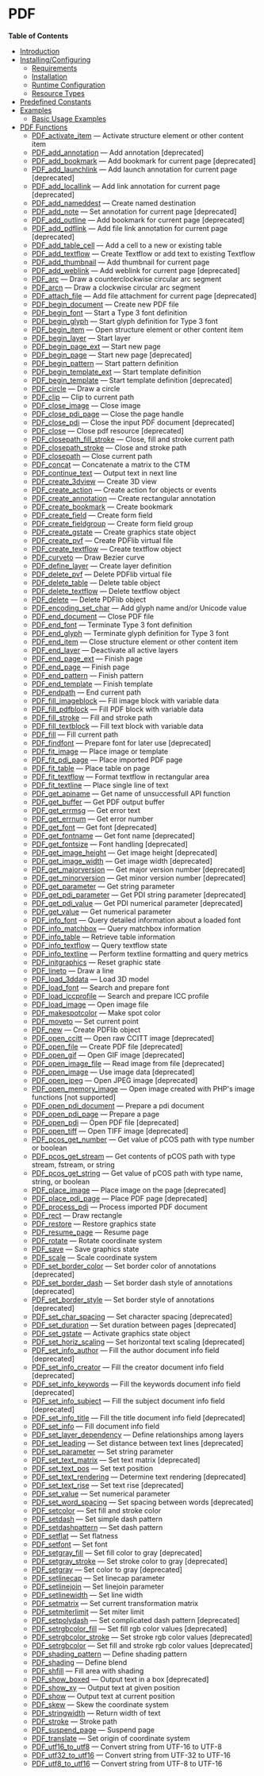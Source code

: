 PDF
===

**Table of Contents**

-   [Introduction](/intro/pdf.html)
-   [Installing/Configuring](/pdf/setup.html)
    -   [Requirements](/pdf/setup.html#Requirements)
    -   [Installation](/pdf/setup.html#Installation)
    -   [Runtime Configuration](/pdf/setup.html#Runtime%20Configuration)
    -   [Resource Types](/pdf/setup.html#Resource%20Types)
-   [Predefined Constants](/pdf/constants.html)
-   [Examples](/pdf/examples.html)
    -   [Basic Usage
        Examples](/pdf/examples.html#Basic%20Usage%20Examples)
-   [PDF Functions](/ref/pdf.html)
    -   [PDF\_activate\_item](/ref/pdf.html#PDF_activate_item) —
        Activate structure element or other content item
    -   [PDF\_add\_annotation](/ref/pdf.html#PDF_add_annotation) — Add
        annotation \[deprecated\]
    -   [PDF\_add\_bookmark](/ref/pdf.html#PDF_add_bookmark) — Add
        bookmark for current page \[deprecated\]
    -   [PDF\_add\_launchlink](/ref/pdf.html#PDF_add_launchlink) — Add
        launch annotation for current page \[deprecated\]
    -   [PDF\_add\_locallink](/ref/pdf.html#PDF_add_locallink) — Add
        link annotation for current page \[deprecated\]
    -   [PDF\_add\_nameddest](/ref/pdf.html#PDF_add_nameddest) — Create
        named destination
    -   [PDF\_add\_note](/ref/pdf.html#PDF_add_note) — Set annotation
        for current page \[deprecated\]
    -   [PDF\_add\_outline](/ref/pdf.html#PDF_add_outline) — Add
        bookmark for current page \[deprecated\]
    -   [PDF\_add\_pdflink](/ref/pdf.html#PDF_add_pdflink) — Add file
        link annotation for current page \[deprecated\]
    -   [PDF\_add\_table\_cell](/ref/pdf.html#PDF_add_table_cell) — Add
        a cell to a new or existing table
    -   [PDF\_add\_textflow](/ref/pdf.html#PDF_add_textflow) — Create
        Textflow or add text to existing Textflow
    -   [PDF\_add\_thumbnail](/ref/pdf.html#PDF_add_thumbnail) — Add
        thumbnail for current page
    -   [PDF\_add\_weblink](/ref/pdf.html#PDF_add_weblink) — Add weblink
        for current page \[deprecated\]
    -   [PDF\_arc](/ref/pdf.html#PDF_arc) — Draw a counterclockwise
        circular arc segment
    -   [PDF\_arcn](/ref/pdf.html#PDF_arcn) — Draw a clockwise circular
        arc segment
    -   [PDF\_attach\_file](/ref/pdf.html#PDF_attach_file) — Add file
        attachment for current page \[deprecated\]
    -   [PDF\_begin\_document](/ref/pdf.html#PDF_begin_document) —
        Create new PDF file
    -   [PDF\_begin\_font](/ref/pdf.html#PDF_begin_font) — Start a Type
        3 font definition
    -   [PDF\_begin\_glyph](/ref/pdf.html#PDF_begin_glyph) — Start glyph
        definition for Type 3 font
    -   [PDF\_begin\_item](/ref/pdf.html#PDF_begin_item) — Open
        structure element or other content item
    -   [PDF\_begin\_layer](/ref/pdf.html#PDF_begin_layer) — Start layer
    -   [PDF\_begin\_page\_ext](/ref/pdf.html#PDF_begin_page_ext) —
        Start new page
    -   [PDF\_begin\_page](/ref/pdf.html#PDF_begin_page) — Start new
        page \[deprecated\]
    -   [PDF\_begin\_pattern](/ref/pdf.html#PDF_begin_pattern) — Start
        pattern definition
    -   [PDF\_begin\_template\_ext](/ref/pdf.html#PDF_begin_template_ext)
        — Start template definition
    -   [PDF\_begin\_template](/ref/pdf.html#PDF_begin_template) — Start
        template definition \[deprecated\]
    -   [PDF\_circle](/ref/pdf.html#PDF_circle) — Draw a circle
    -   [PDF\_clip](/ref/pdf.html#PDF_clip) — Clip to current path
    -   [PDF\_close\_image](/ref/pdf.html#PDF_close_image) — Close image
    -   [PDF\_close\_pdi\_page](/ref/pdf.html#PDF_close_pdi_page) —
        Close the page handle
    -   [PDF\_close\_pdi](/ref/pdf.html#PDF_close_pdi) — Close the input
        PDF document \[deprecated\]
    -   [PDF\_close](/ref/pdf.html#PDF_close) — Close pdf resource
        \[deprecated\]
    -   [PDF\_closepath\_fill\_stroke](/ref/pdf.html#PDF_closepath_fill_stroke)
        — Close, fill and stroke current path
    -   [PDF\_closepath\_stroke](/ref/pdf.html#PDF_closepath_stroke) —
        Close and stroke path
    -   [PDF\_closepath](/ref/pdf.html#PDF_closepath) — Close current
        path
    -   [PDF\_concat](/ref/pdf.html#PDF_concat) — Concatenate a matrix
        to the CTM
    -   [PDF\_continue\_text](/ref/pdf.html#PDF_continue_text) — Output
        text in next line
    -   [PDF\_create\_3dview](/ref/pdf.html#PDF_create_3dview) — Create
        3D view
    -   [PDF\_create\_action](/ref/pdf.html#PDF_create_action) — Create
        action for objects or events
    -   [PDF\_create\_annotation](/ref/pdf.html#PDF_create_annotation) —
        Create rectangular annotation
    -   [PDF\_create\_bookmark](/ref/pdf.html#PDF_create_bookmark) —
        Create bookmark
    -   [PDF\_create\_field](/ref/pdf.html#PDF_create_field) — Create
        form field
    -   [PDF\_create\_fieldgroup](/ref/pdf.html#PDF_create_fieldgroup) —
        Create form field group
    -   [PDF\_create\_gstate](/ref/pdf.html#PDF_create_gstate) — Create
        graphics state object
    -   [PDF\_create\_pvf](/ref/pdf.html#PDF_create_pvf) — Create PDFlib
        virtual file
    -   [PDF\_create\_textflow](/ref/pdf.html#PDF_create_textflow) —
        Create textflow object
    -   [PDF\_curveto](/ref/pdf.html#PDF_curveto) — Draw Bezier curve
    -   [PDF\_define\_layer](/ref/pdf.html#PDF_define_layer) — Create
        layer definition
    -   [PDF\_delete\_pvf](/ref/pdf.html#PDF_delete_pvf) — Delete PDFlib
        virtual file
    -   [PDF\_delete\_table](/ref/pdf.html#PDF_delete_table) — Delete
        table object
    -   [PDF\_delete\_textflow](/ref/pdf.html#PDF_delete_textflow) —
        Delete textflow object
    -   [PDF\_delete](/ref/pdf.html#PDF_delete) — Delete PDFlib object
    -   [PDF\_encoding\_set\_char](/ref/pdf.html#PDF_encoding_set_char)
        — Add glyph name and/or Unicode value
    -   [PDF\_end\_document](/ref/pdf.html#PDF_end_document) — Close PDF
        file
    -   [PDF\_end\_font](/ref/pdf.html#PDF_end_font) — Terminate Type 3
        font definition
    -   [PDF\_end\_glyph](/ref/pdf.html#PDF_end_glyph) — Terminate glyph
        definition for Type 3 font
    -   [PDF\_end\_item](/ref/pdf.html#PDF_end_item) — Close structure
        element or other content item
    -   [PDF\_end\_layer](/ref/pdf.html#PDF_end_layer) — Deactivate all
        active layers
    -   [PDF\_end\_page\_ext](/ref/pdf.html#PDF_end_page_ext) — Finish
        page
    -   [PDF\_end\_page](/ref/pdf.html#PDF_end_page) — Finish page
    -   [PDF\_end\_pattern](/ref/pdf.html#PDF_end_pattern) — Finish
        pattern
    -   [PDF\_end\_template](/ref/pdf.html#PDF_end_template) — Finish
        template
    -   [PDF\_endpath](/ref/pdf.html#PDF_endpath) — End current path
    -   [PDF\_fill\_imageblock](/ref/pdf.html#PDF_fill_imageblock) —
        Fill image block with variable data
    -   [PDF\_fill\_pdfblock](/ref/pdf.html#PDF_fill_pdfblock) — Fill
        PDF block with variable data
    -   [PDF\_fill\_stroke](/ref/pdf.html#PDF_fill_stroke) — Fill and
        stroke path
    -   [PDF\_fill\_textblock](/ref/pdf.html#PDF_fill_textblock) — Fill
        text block with variable data
    -   [PDF\_fill](/ref/pdf.html#PDF_fill) — Fill current path
    -   [PDF\_findfont](/ref/pdf.html#PDF_findfont) — Prepare font for
        later use \[deprecated\]
    -   [PDF\_fit\_image](/ref/pdf.html#PDF_fit_image) — Place image or
        template
    -   [PDF\_fit\_pdi\_page](/ref/pdf.html#PDF_fit_pdi_page) — Place
        imported PDF page
    -   [PDF\_fit\_table](/ref/pdf.html#PDF_fit_table) — Place table on
        page
    -   [PDF\_fit\_textflow](/ref/pdf.html#PDF_fit_textflow) — Format
        textflow in rectangular area
    -   [PDF\_fit\_textline](/ref/pdf.html#PDF_fit_textline) — Place
        single line of text
    -   [PDF\_get\_apiname](/ref/pdf.html#PDF_get_apiname) — Get name of
        unsuccessfull API function
    -   [PDF\_get\_buffer](/ref/pdf.html#PDF_get_buffer) — Get PDF
        output buffer
    -   [PDF\_get\_errmsg](/ref/pdf.html#PDF_get_errmsg) — Get error
        text
    -   [PDF\_get\_errnum](/ref/pdf.html#PDF_get_errnum) — Get error
        number
    -   [PDF\_get\_font](/ref/pdf.html#PDF_get_font) — Get font
        \[deprecated\]
    -   [PDF\_get\_fontname](/ref/pdf.html#PDF_get_fontname) — Get font
        name \[deprecated\]
    -   [PDF\_get\_fontsize](/ref/pdf.html#PDF_get_fontsize) — Font
        handling \[deprecated\]
    -   [PDF\_get\_image\_height](/ref/pdf.html#PDF_get_image_height) —
        Get image height \[deprecated\]
    -   [PDF\_get\_image\_width](/ref/pdf.html#PDF_get_image_width) —
        Get image width \[deprecated\]
    -   [PDF\_get\_majorversion](/ref/pdf.html#PDF_get_majorversion) —
        Get major version number \[deprecated\]
    -   [PDF\_get\_minorversion](/ref/pdf.html#PDF_get_minorversion) —
        Get minor version number \[deprecated\]
    -   [PDF\_get\_parameter](/ref/pdf.html#PDF_get_parameter) — Get
        string parameter
    -   [PDF\_get\_pdi\_parameter](/ref/pdf.html#PDF_get_pdi_parameter)
        — Get PDI string parameter \[deprecated\]
    -   [PDF\_get\_pdi\_value](/ref/pdf.html#PDF_get_pdi_value) — Get
        PDI numerical parameter \[deprecated\]
    -   [PDF\_get\_value](/ref/pdf.html#PDF_get_value) — Get numerical
        parameter
    -   [PDF\_info\_font](/ref/pdf.html#PDF_info_font) — Query detailed
        information about a loaded font
    -   [PDF\_info\_matchbox](/ref/pdf.html#PDF_info_matchbox) — Query
        matchbox information
    -   [PDF\_info\_table](/ref/pdf.html#PDF_info_table) — Retrieve
        table information
    -   [PDF\_info\_textflow](/ref/pdf.html#PDF_info_textflow) — Query
        textflow state
    -   [PDF\_info\_textline](/ref/pdf.html#PDF_info_textline) — Perform
        textline formatting and query metrics
    -   [PDF\_initgraphics](/ref/pdf.html#PDF_initgraphics) — Reset
        graphic state
    -   [PDF\_lineto](/ref/pdf.html#PDF_lineto) — Draw a line
    -   [PDF\_load\_3ddata](/ref/pdf.html#PDF_load_3ddata) — Load 3D
        model
    -   [PDF\_load\_font](/ref/pdf.html#PDF_load_font) — Search and
        prepare font
    -   [PDF\_load\_iccprofile](/ref/pdf.html#PDF_load_iccprofile) —
        Search and prepare ICC profile
    -   [PDF\_load\_image](/ref/pdf.html#PDF_load_image) — Open image
        file
    -   [PDF\_makespotcolor](/ref/pdf.html#PDF_makespotcolor) — Make
        spot color
    -   [PDF\_moveto](/ref/pdf.html#PDF_moveto) — Set current point
    -   [PDF\_new](/ref/pdf.html#PDF_new) — Create PDFlib object
    -   [PDF\_open\_ccitt](/ref/pdf.html#PDF_open_ccitt) — Open raw
        CCITT image \[deprecated\]
    -   [PDF\_open\_file](/ref/pdf.html#PDF_open_file) — Create PDF file
        \[deprecated\]
    -   [PDF\_open\_gif](/ref/pdf.html#PDF_open_gif) — Open GIF image
        \[deprecated\]
    -   [PDF\_open\_image\_file](/ref/pdf.html#PDF_open_image_file) —
        Read image from file \[deprecated\]
    -   [PDF\_open\_image](/ref/pdf.html#PDF_open_image) — Use image
        data \[deprecated\]
    -   [PDF\_open\_jpeg](/ref/pdf.html#PDF_open_jpeg) — Open JPEG image
        \[deprecated\]
    -   [PDF\_open\_memory\_image](/ref/pdf.html#PDF_open_memory_image)
        — Open image created with PHP's image functions \[not
        supported\]
    -   [PDF\_open\_pdi\_document](/ref/pdf.html#PDF_open_pdi_document)
        — Prepare a pdi document
    -   [PDF\_open\_pdi\_page](/ref/pdf.html#PDF_open_pdi_page) —
        Prepare a page
    -   [PDF\_open\_pdi](/ref/pdf.html#PDF_open_pdi) — Open PDF file
        \[deprecated\]
    -   [PDF\_open\_tiff](/ref/pdf.html#PDF_open_tiff) — Open TIFF image
        \[deprecated\]
    -   [PDF\_pcos\_get\_number](/ref/pdf.html#PDF_pcos_get_number) —
        Get value of pCOS path with type number or boolean
    -   [PDF\_pcos\_get\_stream](/ref/pdf.html#PDF_pcos_get_stream) —
        Get contents of pCOS path with type stream, fstream, or string
    -   [PDF\_pcos\_get\_string](/ref/pdf.html#PDF_pcos_get_string) —
        Get value of pCOS path with type name, string, or boolean
    -   [PDF\_place\_image](/ref/pdf.html#PDF_place_image) — Place image
        on the page \[deprecated\]
    -   [PDF\_place\_pdi\_page](/ref/pdf.html#PDF_place_pdi_page) —
        Place PDF page \[deprecated\]
    -   [PDF\_process\_pdi](/ref/pdf.html#PDF_process_pdi) — Process
        imported PDF document
    -   [PDF\_rect](/ref/pdf.html#PDF_rect) — Draw rectangle
    -   [PDF\_restore](/ref/pdf.html#PDF_restore) — Restore graphics
        state
    -   [PDF\_resume\_page](/ref/pdf.html#PDF_resume_page) — Resume page
    -   [PDF\_rotate](/ref/pdf.html#PDF_rotate) — Rotate coordinate
        system
    -   [PDF\_save](/ref/pdf.html#PDF_save) — Save graphics state
    -   [PDF\_scale](/ref/pdf.html#PDF_scale) — Scale coordinate system
    -   [PDF\_set\_border\_color](/ref/pdf.html#PDF_set_border_color) —
        Set border color of annotations \[deprecated\]
    -   [PDF\_set\_border\_dash](/ref/pdf.html#PDF_set_border_dash) —
        Set border dash style of annotations \[deprecated\]
    -   [PDF\_set\_border\_style](/ref/pdf.html#PDF_set_border_style) —
        Set border style of annotations \[deprecated\]
    -   [PDF\_set\_char\_spacing](/ref/pdf.html#PDF_set_char_spacing) —
        Set character spacing \[deprecated\]
    -   [PDF\_set\_duration](/ref/pdf.html#PDF_set_duration) — Set
        duration between pages \[deprecated\]
    -   [PDF\_set\_gstate](/ref/pdf.html#PDF_set_gstate) — Activate
        graphics state object
    -   [PDF\_set\_horiz\_scaling](/ref/pdf.html#PDF_set_horiz_scaling)
        — Set horizontal text scaling \[deprecated\]
    -   [PDF\_set\_info\_author](/ref/pdf.html#PDF_set_info_author) —
        Fill the author document info field \[deprecated\]
    -   [PDF\_set\_info\_creator](/ref/pdf.html#PDF_set_info_creator) —
        Fill the creator document info field \[deprecated\]
    -   [PDF\_set\_info\_keywords](/ref/pdf.html#PDF_set_info_keywords)
        — Fill the keywords document info field \[deprecated\]
    -   [PDF\_set\_info\_subject](/ref/pdf.html#PDF_set_info_subject) —
        Fill the subject document info field \[deprecated\]
    -   [PDF\_set\_info\_title](/ref/pdf.html#PDF_set_info_title) — Fill
        the title document info field \[deprecated\]
    -   [PDF\_set\_info](/ref/pdf.html#PDF_set_info) — Fill document
        info field
    -   [PDF\_set\_layer\_dependency](/ref/pdf.html#PDF_set_layer_dependency)
        — Define relationships among layers
    -   [PDF\_set\_leading](/ref/pdf.html#PDF_set_leading) — Set
        distance between text lines \[deprecated\]
    -   [PDF\_set\_parameter](/ref/pdf.html#PDF_set_parameter) — Set
        string parameter
    -   [PDF\_set\_text\_matrix](/ref/pdf.html#PDF_set_text_matrix) —
        Set text matrix \[deprecated\]
    -   [PDF\_set\_text\_pos](/ref/pdf.html#PDF_set_text_pos) — Set text
        position
    -   [PDF\_set\_text\_rendering](/ref/pdf.html#PDF_set_text_rendering)
        — Determine text rendering \[deprecated\]
    -   [PDF\_set\_text\_rise](/ref/pdf.html#PDF_set_text_rise) — Set
        text rise \[deprecated\]
    -   [PDF\_set\_value](/ref/pdf.html#PDF_set_value) — Set numerical
        parameter
    -   [PDF\_set\_word\_spacing](/ref/pdf.html#PDF_set_word_spacing) —
        Set spacing between words \[deprecated\]
    -   [PDF\_setcolor](/ref/pdf.html#PDF_setcolor) — Set fill and
        stroke color
    -   [PDF\_setdash](/ref/pdf.html#PDF_setdash) — Set simple dash
        pattern
    -   [PDF\_setdashpattern](/ref/pdf.html#PDF_setdashpattern) — Set
        dash pattern
    -   [PDF\_setflat](/ref/pdf.html#PDF_setflat) — Set flatness
    -   [PDF\_setfont](/ref/pdf.html#PDF_setfont) — Set font
    -   [PDF\_setgray\_fill](/ref/pdf.html#PDF_setgray_fill) — Set fill
        color to gray \[deprecated\]
    -   [PDF\_setgray\_stroke](/ref/pdf.html#PDF_setgray_stroke) — Set
        stroke color to gray \[deprecated\]
    -   [PDF\_setgray](/ref/pdf.html#PDF_setgray) — Set color to gray
        \[deprecated\]
    -   [PDF\_setlinecap](/ref/pdf.html#PDF_setlinecap) — Set linecap
        parameter
    -   [PDF\_setlinejoin](/ref/pdf.html#PDF_setlinejoin) — Set linejoin
        parameter
    -   [PDF\_setlinewidth](/ref/pdf.html#PDF_setlinewidth) — Set line
        width
    -   [PDF\_setmatrix](/ref/pdf.html#PDF_setmatrix) — Set current
        transformation matrix
    -   [PDF\_setmiterlimit](/ref/pdf.html#PDF_setmiterlimit) — Set
        miter limit
    -   [PDF\_setpolydash](/ref/pdf.html#PDF_setpolydash) — Set
        complicated dash pattern \[deprecated\]
    -   [PDF\_setrgbcolor\_fill](/ref/pdf.html#PDF_setrgbcolor_fill) —
        Set fill rgb color values \[deprecated\]
    -   [PDF\_setrgbcolor\_stroke](/ref/pdf.html#PDF_setrgbcolor_stroke)
        — Set stroke rgb color values \[deprecated\]
    -   [PDF\_setrgbcolor](/ref/pdf.html#PDF_setrgbcolor) — Set fill and
        stroke rgb color values \[deprecated\]
    -   [PDF\_shading\_pattern](/ref/pdf.html#PDF_shading_pattern) —
        Define shading pattern
    -   [PDF\_shading](/ref/pdf.html#PDF_shading) — Define blend
    -   [PDF\_shfill](/ref/pdf.html#PDF_shfill) — Fill area with shading
    -   [PDF\_show\_boxed](/ref/pdf.html#PDF_show_boxed) — Output text
        in a box \[deprecated\]
    -   [PDF\_show\_xy](/ref/pdf.html#PDF_show_xy) — Output text at
        given position
    -   [PDF\_show](/ref/pdf.html#PDF_show) — Output text at current
        position
    -   [PDF\_skew](/ref/pdf.html#PDF_skew) — Skew the coordinate system
    -   [PDF\_stringwidth](/ref/pdf.html#PDF_stringwidth) — Return width
        of text
    -   [PDF\_stroke](/ref/pdf.html#PDF_stroke) — Stroke path
    -   [PDF\_suspend\_page](/ref/pdf.html#PDF_suspend_page) — Suspend
        page
    -   [PDF\_translate](/ref/pdf.html#PDF_translate) — Set origin of
        coordinate system
    -   [PDF\_utf16\_to\_utf8](/ref/pdf.html#PDF_utf16_to_utf8) —
        Convert string from UTF-16 to UTF-8
    -   [PDF\_utf32\_to\_utf16](/ref/pdf.html#PDF_utf32_to_utf16) —
        Convert string from UTF-32 to UTF-16
    -   [PDF\_utf8\_to\_utf16](/ref/pdf.html#PDF_utf8_to_utf16) —
        Convert string from UTF-8 to UTF-16

